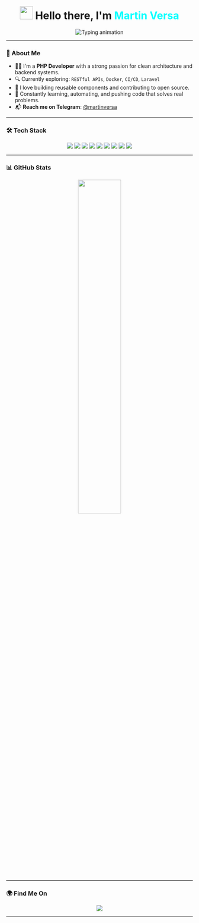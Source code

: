 <h1 align="center">
  <img src="https://media.giphy.com/media/hvRJCLFzcasrR4ia7z/giphy.gif" width="35" />
  Hello there, I'm <span style="color:#00ffff">Martin Versa</span>
</h1>

<p align="center">
  <img src="https://readme-typing-svg.demolab.com?font=Fira+Code&duration=3000&pause=1000&color=00FFFF&center=true&vCenter=true&width=600&lines=PHP+Developer+%7C+Code+Craftsman;Backend+Engineer+%7C+Clean+Code+Advocate;Web+Developer+%7C+Loves+Building+Solutions" alt="Typing animation" />
</p>

---

### 💼 About Me

- 🧑‍💻 I'm a **PHP Developer** with a strong passion for clean architecture and backend systems.
- 🔍 Currently exploring: `RESTful APIs`, `Docker`, `CI/CD`, `Laravel`
- 🔧 I love building reusable components and contributing to open source.
- 🧠 Constantly learning, automating, and pushing code that solves real problems.
- 📬 **Reach me on Telegram**: [@martinversa](https://t.me/martinversa)

---

### 🛠️ Tech Stack

<p align="center">
  <img src="https://img.shields.io/badge/PHP-777BB4?style=for-the-badge&logo=php&logoColor=white" />
  <img src="https://img.shields.io/badge/MySQL-005C84?style=for-the-badge&logo=mysql&logoColor=white" />
  <img src="https://img.shields.io/badge/HTML5-E34F26?style=for-the-badge&logo=html5&logoColor=white" />
  <img src="https://img.shields.io/badge/CSS3-1572B6?style=for-the-badge&logo=css3&logoColor=white" />
  <img src="https://img.shields.io/badge/JavaScript-F7DF1E?style=for-the-badge&logo=javascript&logoColor=black" />
  <img src="https://img.shields.io/badge/Node.js-339933?style=for-the-badge&logo=node.js&logoColor=white" />
  <img src="https://img.shields.io/badge/Python-3776AB?style=for-the-badge&logo=python&logoColor=white" />
  <img src="https://img.shields.io/badge/Linux-FCC624?style=for-the-badge&logo=linux&logoColor=black" />
  <img src="https://img.shields.io/badge/Docker-2496ED?style=for-the-badge&logo=docker&logoColor=white" />
</p>

---

### 📊 GitHub Stats

<div align="center">
  <img src="https://github-readme-stats.vercel.app/api?username=martinversacode&show_icons=true&theme=tokyonight&hide_border=true" width="48%"/>
</div>

---

### 🌍 Find Me On

<p align="center">
  <a href="https://t.me/martinversa">
    <img src="https://img.shields.io/badge/Telegram-2CA5E0?style=for-the-badge&logo=telegram&logoColor=white" />
  </a>
</p>

---
